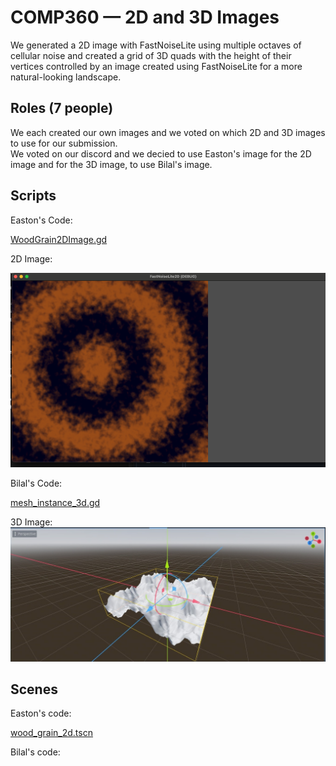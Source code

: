 # COMP360 — 2D and 3D Images

We generated a 2D image with FastNoiseLite using multiple octaves of cellular noise and created a grid of 3D quads with the height of their vertices controlled by an image created using FastNoiseLite for a more natural-looking landscape.

## Roles (7 people)

We each created our own images and we voted on which 2D and 3D images to use for our submission. <br>
We voted on our discord and we decied to use Easton's image for the 2D image and for the 3D image, to use Bilal's image.

## Scripts

Easton's Code:

[WoodGrain2DImage.gd](Scripts/2D/WoodGrain2DImage.gd)

2D Image:

![alt text](image.png)

Bilal's Code:

[mesh_instance_3d.gd](Scripts/3D/mesh_instance_3d.gd)

3D Image:
![alt text](image-1.png)


## Scenes

Easton's code:

[wood_grain_2d.tscn](Scenes/wood_grain_2d.tscn)

Bilal's code:

